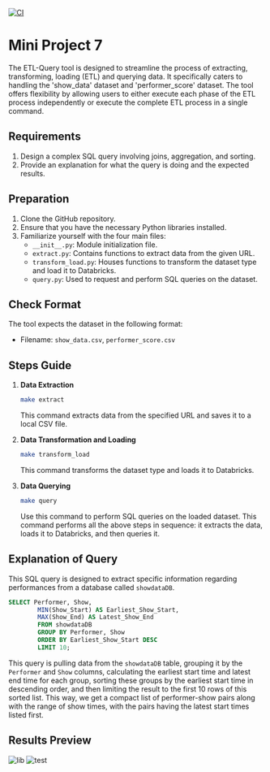 [![CI](https://github.com/nogibjj/Mini_Project5_Yabei_New/actions/workflows/cicd.yml/badge.svg)](https://github.com/nogibjj/Mini_Project5_Yabei_New/actions/workflows/cicd.yml)
# Mini Project 7
The ETL-Query tool is designed to streamline the process of extracting, transforming, loading (ETL) and querying data. It specifically caters to handling the 'show_data' dataset and 'performer_score' dataset. The tool offers flexibility by allowing users to either execute each phase of the ETL process independently or execute the complete ETL process in a single command.

## Requirements
1. Design a complex SQL query involving joins, aggregation, and sorting.
2. Provide an explanation for what the query is doing and the expected results.


## Preparation
1. Clone the GitHub repository.
2. Ensure that you have the necessary Python libraries installed.
3. Familiarize yourself with the four main files:
    - `__init__.py`: Module initialization file.
    - `extract.py`: Contains functions to extract data from the given URL.
    - `transform_load.py`: Houses functions to transform the dataset type and load it to Databricks.
    - `query.py`: Used to request and perform SQL queries on the dataset.

## Check Format
The tool expects the dataset in the following format:
- Filename: `show_data.csv`, `performer_score.csv`

## Steps Guide
1. **Data Extraction**
    ```bash
    make extract
    ```
    This command extracts data from the specified URL and saves it to a local CSV file.

2. **Data Transformation and Loading**
    ```bash
    make transform_load
    ```
    This command transforms the dataset type and loads it to Databricks.

3. **Data Querying**
    ```bash
    make query
    ```
    Use this command to perform SQL queries on the loaded dataset.
    This command performs all the above steps in sequence: it extracts the data, loads it to Databricks, and then queries it.

## Explanation of Query
This SQL query is designed to extract specific information regarding performances from a database called `showdataDB`.

```sql
SELECT Performer, Show, 
        MIN(Show_Start) AS Earliest_Show_Start,
        MAX(Show_End) AS Latest_Show_End
        FROM showdataDB
        GROUP BY Performer, Show
        ORDER BY Earliest_Show_Start DESC
        LIMIT 10;
```


This query is pulling data from the `showdataDB` table, grouping it by the `Performer` and `Show` columns, calculating the earliest start time and latest end time for each group, sorting these groups by the earliest start time in descending order, and then limiting the result to the first 10 rows of this sorted list. This way, we get a compact list of performer-show pairs along with the range of show times, with the pairs having the latest start times listed first.



## Results Preview
![lib](https://github.com/nogibjj/mini_project6_yabei/assets/143656459/0e8483ee-d989-465f-ba6d-dd8ddc9ce4b4)
![test](https://github.com/nogibjj/mini_project6_yabei/assets/143656459/daa0fb1c-90f5-4855-af3c-35e829eecde0)


